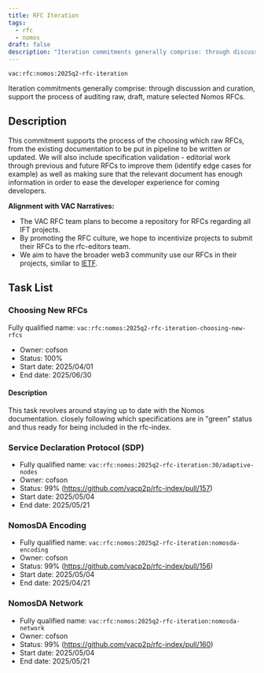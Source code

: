 ```yaml
---
title: RFC Iteration
tags:
  - rfc
  - nomos
draft: false
description: "Iteration commitments generally comprise: through discussion and curation, support the process of auditing raw, draft, mature selected Nomos RFCs."
---
```


`vac:rfc:nomos:2025q2-rfc-iteration`

Iteration commitments generally comprise:
through discussion and curation,
support the process of auditing raw, draft, mature selected Nomos RFCs.

## Description

This commitment supports the process of the choosing which raw RFCs,
from the existing documentation to be put in pipeline to be written or updated. 
We will also include specification validation - 
editorial work through previous and future RFCs to improve them
(identify edge cases for example)
as well as making sure that the relevant document has enough information
in order to ease the developer experience for coming developers.


**Alignment with VAC Narratives:**

- The VAC RFC team plans to become a repository
for RFCs regarding all IFT 
  projects.
- By promoting the RFC culture,
we hope to incentivize projects to submit their RFCs
to the rfc-editors team.
- We aim to have the broader web3 community use our RFCs
in their projects, similar to [IETF](https://www.ietf.org/).

## Task List

### Choosing New RFCs

 Fully qualified name: 
  `vac:rfc:nomos:2025q2-rfc-iteration-choosing-new-rfcs`
- Owner: cofson
- Status: 100%
- Start date: 2025/04/01
- End date: 2025/06/30

#### Description

This task revolves around staying up to date with the Nomos documentation.
closely following which specifications are in "green" status
and thus ready for being included in the rfc-index.

### Service Declaration Protocol (SDP)

- Fully qualified name:
  `vac:rfc:nomos:2025q2-rfc-iteration:30/adaptive-nodes`
- Owner: cofson
- Status: 99% (https://github.com/vacp2p/rfc-index/pull/157)
- Start date: 2025/05/04
- End date: 2025/05/21

### NomosDA Encoding

- Fully qualified name:
  `vac:rfc:nomos:2025q2-rfc-iteration:nomosda-encoding`
- Owner: cofson
- Status: 99% (https://github.com/vacp2p/rfc-index/pull/156)
- Start date: 2025/05/04
- End date: 2025/04/21

### NomosDA Network

- Fully qualified name:
  `vac:rfc:nomos:2025q2-rfc-iteration:nomosda-network`
- Owner: cofson
- Status: 99% (https://github.com/vacp2p/rfc-index/pull/160)
- Start date: 2025/05/04
- End date: 2025/05/21